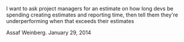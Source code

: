 
I want to ask project managers for an estimate on how long devs be
spending creating estimates and reporting time, then tell them they're
underperforming when that exceeds their estimates

Assaf Weinberg.
January 29, 2014
